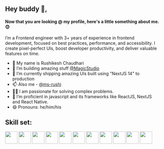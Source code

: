 ## Hey buddy 👋,

#### Now that you are looking @ my profile, here's a little something about me.😊

I’m a Frontend engineer with 3+ years of experience in frontend development, focused on best practices, performance,
and accessibility. I create pixel-perfect UIs, boost developer productivity, and deliver valuable features on time.

- 👋 My name is Rushikesh Chaudhari
- 👀 I’m building amazing stuff [@MagicStudio](https://instaheadshots.com/)
- 🌱 I’m currently shipping amazing UIs built using "NextJS 14" to production
- 📫 Also me - [@ms-rushi](https://github.com/ms-rushi)
- 👨‍💻 I am passionate for solving complex problems. 
- 🌱 I’m proficient in javascript and its frameworks like ReactJS, NextJS and React Native.
- 😄 Pronouns: he/him/his

## Skill set:

<p align="left">
<img src="https://raw.githubusercontent.com/dustin100/dustin100/master/assests/react-original.svg" height="auto" width="40">
<img src="https://raw.githubusercontent.com/dustin100/dustin100/master/assests/nodejs-original.svg" height="auto" width="40">
<img src="https://raw.githubusercontent.com/dustin100/dustin100/master/assests/express-original.svg" height="auto" width="40">
<img src="https://raw.githubusercontent.com/dustin100/dustin100/master/assests/mongodb-original.svg" height="auto" width="40">
<img src="https://raw.githubusercontent.com/dustin100/dustin100/master/assests/javascript-plain.svg" height="auto" width="40">
<img src="https://raw.githubusercontent.com/dustin100/dustin100/master/assests/css3-original.svg" height="auto" width="40">
<img src="https://raw.githubusercontent.com/dustin100/dustin100/master/assests/react-original.svg" height="auto" width="40">
<img src="https://raw.githubusercontent.com/dustin100/dustin100/master/assests/html5-original.svg" height="auto" width="40">
<img src="https://raw.githubusercontent.com/dustin100/dustin100/master/assests/visualstudio-plain.svg" height="auto" width="40">
<img src="https://raw.githubusercontent.com/dustin100/dustin100/master/assests/redux-original.svg" height="auto" width="40">
<img src="https://raw.githubusercontent.com/dustin100/dustin100/master/assests/git-original.svg" height="auto" width="40">
</p>
